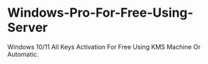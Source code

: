 # Windows-Pro-For-Free-Using-Server
Windows 10/11 All Keys Activation For Free Using KMS Machine Or Automatic.
